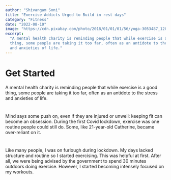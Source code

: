 ```yaml
---
author: "Shivangam Soni"
title: "Exercise Addicts Urged to Build in rest days"
category: "Fitness"
date: "2022-08-10"
image: "https://cdn.pixabay.com/photo/2018/01/01/01/56/yoga-3053487_1280.jpg"
excerpt:
  "A mental health charity is reminding people that while exercise is a good
  thing, some people are taking it too far, often as an antidote to the stress
  and anxieties of life."
---
```


# Get Started

A mental health charity is reminding people that while exercise is a good thing, some people are taking it too far, often as an antidote to the stress and anxieties of life.

#

Mind says some push on, even if they are injured or unwell: keeping fit can become an obsession. During the first Covid lockdown, exercise was one routine people could still do. Some, like 21-year-old Catherine, became over-reliant on it.

#

Like many people, I was on furlough during lockdown. My days lacked structure and routine so I started exercising. This was helpful at first. After all, we were being advised by the government to spend 30 minutes outdoors doing exercise. However, I started becoming intensely focused on my workouts.
